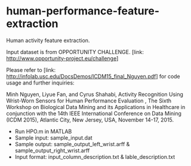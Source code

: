 # human-performance-feature-extraction
Human activity feature extraction. 

Input dataset is from OPPORTUNITY CHALLENGE. [link: http://www.opportunity-project.eu/challenge]

Please refer to [link: http://infolab.usc.edu/DocsDemos/ICDM15_final_Nguyen.pdf] for code usage and further inquiries:

Minh Nguyen, Liyue Fan, and Cyrus Shahabi, Activity Recognition Using Wrist-Worn Sensors for Human Performance Evaluation , The Sixth Workshop on Biological Data Mining and its Applications in Healthcare in conjunction with the 14th IEEE International Conference on Data Mining (ICDM 2015), Atlantic City, New Jersey, USA, November 14-17, 2015.

- Run HPO.m in MATLAB
- Sample input: sample_input.dat
- Sample output: sample_output_left_wrist.arff & sample_output_right_wrist.arff
- Input format: input_column_description.txt & lable_description.txt
